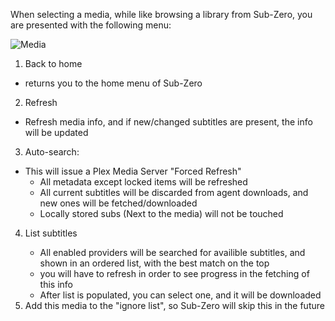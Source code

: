 When selecting a media, while like browsing a library from Sub-Zero, you are presented with the following menu:

![Media](https://github.com/pannal/Sub-Zero.bundle/blob/master/Wiki/Images/Item_1.png) 

1. Back to home
 * returns you to the home menu of Sub-Zero
2. Refresh <Media title>
 * Refresh media info, and if new/changed subtitles are present, the info will be updated
3. Auto-search: <Media title>
 * This will issue a Plex Media Server "Forced Refresh"
   - All metadata except locked items will be refreshed
   - All current subtitles will be discarded from agent downloads, and new ones will be fetched/downloaded
   - Locally stored subs (Next to the media) will not be touched
4. List <Language> subtitles
   - All enabled providers will be searched for availible subtitles, and shown in an ordered list, with the best match on the top
    - you will have to refresh in order to see progress in the fetching of this info
   - After list is populated, you can select one, and it will be downloaded
5. Add this media to the "ignore list", so Sub-Zero will skip this in the future